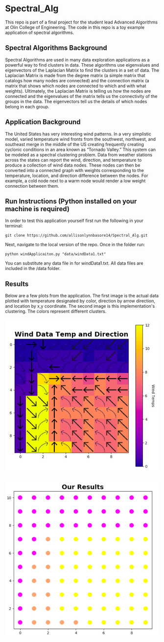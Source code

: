 # Spectral_Alg
This repo is part of a final project for the student lead Advanced Algorithms at Olin College of Engineering. The code in this repo is a toy example application of spectral algorithms.

## Spectral Algorithms Background
Spectral Algorithms are used in many data exploration applications as a powerful way to find clusters in data. These algorithms use eigenvalues and eigenvectors of the Laplacian Matrix to find the clusters in a set of data. The Laplacian Matrix is made from the degree matrix (a simple matrix that catalogs how many nodes are connected) and the connection matrix (a matrix that shows which nodes are connected to which and with what weights). Ultimately, the Laplacian Matrix is telling us how the nodes are connected and the eigenvalues of the matrix tells us the connectivity of the groups in the data. The eigenvectors tell us the details of which nodes belong in each group.

## Application Background
The United States has very interesting wind patterns. In a very simplistic model, varied temperature wind fronts from the southwest, northwest, and southeast merge in the middle of the US creating frequently creating cyclonic conditions in an area known as “Tornado Valley.” This system can be modeled as a spectral clustering problem. Data from weather stations across the states can report the wind, direction, and temperature to produce a collection of wind data nodes. These nodes can then be converted into a connected graph with weights corresponding to the temperature, location, and direction difference between the nodes. For example, a cold node next to a warm node would render a low weight connection between them.

## Run Instructions (Python installed on your machine is required)
In order to test this application yourself first run the following in your terminal:

```
git clone https://github.com/allisonlynnbasore14/Spectral_Alg.git
```
Next, navigate to the local version of the repo. Once in the folder run:

```
python windApplicaiton.py "data/windData1.txt"
```

You can substitute any data file in for windData1.txt. All data files are included in the /data folder.

## Results
Below are a few plots from the application. The first image is the actual data plotted with temperature designated by color, direction by arrow direction, and location by x,y coordinate. The second image is this implementation's clustering. The colors represent different clusters.

![Plotted Wind Data](resultImages/originalData.png "Plotted Wind Data")

![Results of Spectral Clustering Implementation](resultImages/resultData.png "Results of Spectral Clustering Implementation")

